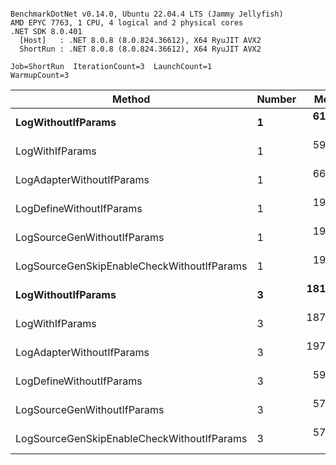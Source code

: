 ```

BenchmarkDotNet v0.14.0, Ubuntu 22.04.4 LTS (Jammy Jellyfish)
AMD EPYC 7763, 1 CPU, 4 logical and 2 physical cores
.NET SDK 8.0.401
  [Host]   : .NET 8.0.8 (8.0.824.36612), X64 RyuJIT AVX2
  ShortRun : .NET 8.0.8 (8.0.824.36612), X64 RyuJIT AVX2

Job=ShortRun  IterationCount=3  LaunchCount=1  
WarmupCount=3  

```
| Method                                     | Number | Mean      | Error     | StdDev   | Min       | Max       | Gen0   | Allocated |
|------------------------------------------- |------- |----------:|----------:|---------:|----------:|----------:|-------:|----------:|
| **LogWithoutIfParams**                         | **1**      |  **61.20 ns** |  **2.948 ns** | **0.162 ns** |  **61.04 ns** |  **61.36 ns** | **0.0010** |      **88 B** |
| LogWithIfParams                            | 1      |  59.44 ns |  1.588 ns | 0.087 ns |  59.36 ns |  59.53 ns | 0.0010 |      88 B |
| LogAdapterWithoutIfParams                  | 1      |  66.02 ns |  7.732 ns | 0.424 ns |  65.53 ns |  66.27 ns | 0.0010 |      88 B |
| LogDefineWithoutIfParams                   | 1      |  19.79 ns |  0.976 ns | 0.054 ns |  19.74 ns |  19.84 ns |      - |         - |
| LogSourceGenWithoutIfParams                | 1      |  19.84 ns |  0.496 ns | 0.027 ns |  19.82 ns |  19.87 ns |      - |         - |
| LogSourceGenSkipEnableCheckWithoutIfParams | 1      |  19.20 ns |  3.601 ns | 0.197 ns |  19.08 ns |  19.43 ns |      - |         - |
| **LogWithoutIfParams**                         | **3**      | **181.87 ns** | **40.562 ns** | **2.223 ns** | **179.68 ns** | **184.13 ns** | **0.0031** |     **264 B** |
| LogWithIfParams                            | 3      | 187.87 ns | 15.466 ns | 0.848 ns | 187.35 ns | 188.85 ns | 0.0031 |     264 B |
| LogAdapterWithoutIfParams                  | 3      | 197.45 ns | 59.885 ns | 3.282 ns | 195.37 ns | 201.24 ns | 0.0031 |     264 B |
| LogDefineWithoutIfParams                   | 3      |  59.37 ns |  5.701 ns | 0.312 ns |  59.01 ns |  59.58 ns |      - |         - |
| LogSourceGenWithoutIfParams                | 3      |  57.03 ns | 10.362 ns | 0.568 ns |  56.40 ns |  57.50 ns |      - |         - |
| LogSourceGenSkipEnableCheckWithoutIfParams | 3      |  57.98 ns | 46.921 ns | 2.572 ns |  56.46 ns |  60.95 ns |      - |         - |
